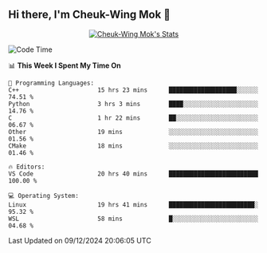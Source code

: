## Hi there, I'm Cheuk-Wing Mok 👋

<!--
**mozro0327/mozro0327** is a ✨ _special_ ✨ repository because its `README.md` (this file) appears on your GitHub profile.

Here are some ideas to get you started:

- 🔭 I’m currently working on ...
- 🌱 I’m currently learning ...
- 👯 I’m looking to collaborate on ...
- 🤔 I’m looking for help with ...
- 💬 Ask me about ...
- 📫 How to reach me: ...
- 😄 Pronouns: ...
- ⚡ Fun fact: ...
-->

<p align="center">
  <a href="https://github.com/mozro0327" class="rich-diff-level-one">
    <img src="https://github-readme-stats.vercel.app/api?username=mozro0327&title_color=333&text_color=777" alt="Cheuk-Wing Mok's Stats" >
    <!-- &hide=issues
    <img src="https://github-readme-stats.vercel.app/api?username=mozro0327&hide=issues&title_color=333&text_color=777" alt="Cheuk-Wing Mok's Stats" >
    -->
  </a>
</p>

<!--START_SECTION:waka-->
![Code Time](http://img.shields.io/badge/Code%20Time-3%2C102%20hrs%2036%20mins-blue)

📊 **This Week I Spent My Time On** 

```text
💬 Programming Languages: 
C++                      15 hrs 23 mins      ███████████████████░░░░░░   74.51 % 
Python                   3 hrs 3 mins        ████░░░░░░░░░░░░░░░░░░░░░   14.76 % 
C                        1 hr 22 mins        ██░░░░░░░░░░░░░░░░░░░░░░░   06.67 % 
Other                    19 mins             ░░░░░░░░░░░░░░░░░░░░░░░░░   01.56 % 
CMake                    18 mins             ░░░░░░░░░░░░░░░░░░░░░░░░░   01.46 % 

🔥 Editors: 
VS Code                  20 hrs 40 mins      █████████████████████████   100.00 % 

💻 Operating System: 
Linux                    19 hrs 41 mins      ████████████████████████░   95.32 % 
WSL                      58 mins             █░░░░░░░░░░░░░░░░░░░░░░░░   04.68 % 
```


 Last Updated on 09/12/2024 20:06:05 UTC
<!--END_SECTION:waka-->
